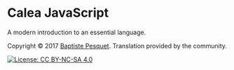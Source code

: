 # Calea JavaScript

A modern introduction to an essential language.

Copyright © 2017 [Baptiste Pesquet](http://bpesquet.com). Translation provided by the community.

[![License: CC BY-NC-SA 4.0](https://img.shields.io/badge/License-CC%20BY--NC--SA%204.0-blue.svg)](LICENSE)

